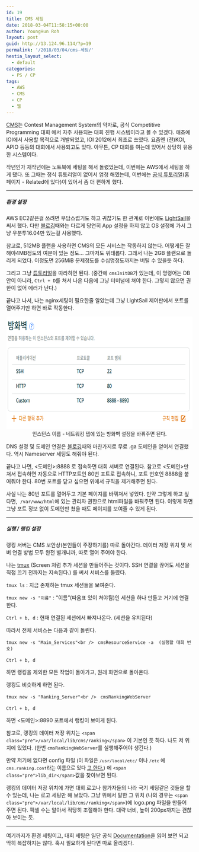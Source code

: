 ```yaml
---
id: 19
title: CMS 세팅
date: 2018-03-04T11:58:15+00:00
author: YoungHun Roh
layout: post
guid: http://13.124.96.114/?p=19
permalink: '/2018/03/04/cms-세팅/'
hestia_layout_select:
  - default
categories:
  - PS / CP
tags:
  - AWS
  - CMS
  - CP
  - 웹
---
```

[CMS](https://cms-dev.github.io/)는 Contest Management System의 약자로, 공식 Competitive Programming 대회 에서 자주 사용되는 대회 진행 시스템이라고 볼 수 있겠다. 애초에 IOI에서 사용할 목적으로 개발되었고, IOI 2012에서 최초로 쓰였다. 요즘엔 (전)KOI, APIO 등등의 대회에서 사용되고도 있다. 아무튼, CP 대회를 여는데 있어서 상당히 유용한 시스템이다.

작년인가 재작년에는 노트북에 세팅을 해서 돌렸었는데, 이번에는 AWS에서 세팅을 하게 됐다. 또 그때는 정식 튜토리얼이 없어서 엄청 해멨는데, 이번에는 [공식 튜토리얼](https://drive.google.com/drive/folders/0B-lFexqGexwdY2ZIbWZsazFnbEk)(홈페이지 - Related에 있다)이 있어서 좀 더 편하게 했다.

* * *

##### 환경 설정

AWS EC2같은걸 쓰려면 부담스럽기도 하고 귀찮기도 한 관계로 이번에도 [LightSail](https://lightsail.aws.amazon.com/)을 써서 했다. 다만 [블로깅](http://13.124.96.114/2018/02/26/%eb%b8%94%eb%a1%9c%ea%b9%85-%ec%9d%bc%ec%a7%80/)때와는 다르게 당연히 App 설정을 하지 않고 OS 설정에 가서 그냥 우분투16.04만 있는걸 사용했다.

참고로, 512MB 플랜을 사용하면 CMS의 모든 서비스는 작동하지 않는다. 어떻게든 잘 해야4MB정도의 여분이 있는 정도&#8230; 그마저도 위태롭다. 그래서 나는 2GB 플랜으로 돌리게 되었다. 이정도면 256MiB 문제정도를 수십명정도까지는 버틸 수 있을듯 하다.

그리고 그냥 [튜토리얼](https://drive.google.com/drive/folders/0B-lFexqGexwdY2ZIbWZsazFnbEk)을 따라하면 된다. (중간에 `cmsInitDB`가 있는데, 이 명령어는 DB안이 아니라, `Ctrl + D`를 쳐서 나온 다음에 그냥 터미널에 쳐야 한다. 그렇지 않으면 권한이 없어 에러가 난다.)

끝나고 나서, 나는 nginx세팅이 필요한줄 알았는데 그냥 LightSail 제어판에서 포트를 열어주기만 하면 바로 작동한다.

<p style="text-align: center;">
  <img class="alignnone size-full wp-image-22 aligncenter" src="/assets/images/2018/Screenshot-from-2018-03-04-11.37.15.png" alt="Lightsail 포트 설정 스샷" width="738" height="304" sizes="(max-width: 738px) 100vw, 738px" /><span style="font-size: 10pt;">인스턴스 이름 - 네트워킹 탭에 있는 방화벽 설정을 바꿔주면 된다.</span>
</p>

DNS 설정 및 도메인 연결은 [블로깅](http://13.124.96.114/2018/02/26/%eb%b8%94%eb%a1%9c%ea%b9%85-%ec%9d%bc%ec%a7%80/)때와 마찬가지로 무료 .ga 도메인을 얻어서 연결했다. 역시 Nameserver 세팅도 해줘야 된다.

끝나고 나면, <도메인>:8888 로 접속하면 대회 서버로 연결된다. 참고로 <도메인>만 쳐서 접속하면 자동으로 HTTP포트인 80번 포트로 접속하니, 포트 번호인 8888을 붙여줘야 한다. 80번 포트를 닫고 싶으면 위에서 규칙을 제거해주면 된다.

사실 나는 80번 포트를 열어두고 기본 페이지를 바꿔쳐서 넣었다. 만약 그렇게 하고 싶다면,  `/var/www/html`에 있는 관리자 권한으로 html파일을 바꿔주면 된다. 이렇게 하면 그냥 포트 정보 없이 도메인만 쳤을 때도 페이지를 보여줄 수 있게 된다.

* * *

##### 실행 / 랭킹 설정

랭킹 서버는 CMS 보안상(본인들이 주장하기를) 따로 돌아간다. 데이터 저장 위치 및 서버 연결 방법 모두 완전 별개니까, 따로 열어 주어야 한다.

나는 [tmux](https://robots.thoughtbot.com/a-tmux-crash-course) (Screen 처럼 추가 세션을 만들어주는 것이다. SSH 연결을 끊어도 세션을 직접 끄기 전까지는 지속된다.) 를 써서 서비스를 돌렸다.

`tmux ls` : 지금 존재하는 tmux 세션들을 보여준다.

`tmux new -s "이름"` : &#8220;이름&#8221;(따옴표 있이 쳐야됨)인 세션을 하나 만들고 거기에 연결한다.

`Ctrl + b, d` : 현재 연결된 세션에서 빠져나온다. (세션을 유지된다)

따라서 전체 서비스는 다음과 같이 돌린다.

`tmux new -s "Main_Services"<br />
` `cmsResourceService -a  (실행할 대회 번호)`
  
`Ctrl + b, d`

하면 랭킹을 제외한 모든 작업이 돌아가고, 원래 화면으로 돌아온다.

랭킹도 비슷하게 하면 된다.

`tmux new -s "Ranking_Server"<br />
` `cmsRankingWebServer`
  
`Ctrl + b, d`

하면 <도메인>:8890 포트에서 랭킹이 보이게 된다.

참고로, 랭킹의 데이터 저장 위치는 <code class="file docutils literal">&lt;span class="pre">/var/local/lib/cms/ranking&lt;/span></code> 이 기본인 듯 하다. 나도 저 위치에 있었다. (한번 `cmsRankingWebServer`를 실행해주어야 생긴다.)

만약 저기에 없다면 config 파일 <span style="font-size: 10pt;">(이 파일은 <code>/usr/local/etc/</code> 이나 <code>/etc</code> 에 <code>cms.ranking.conf</code>라는 이름으로 있다 <a href="https://cms.readthedocs.io/en/v1.3/RankingWebServer.html#configuring-it">고 한다.</a>)</span> 에 <code class="docutils literal">&lt;span class="pre">lib_dir&lt;/span></code>값을 찾아보면 된다.

랭킹의 데이터 저장 위치에 가면 대회 로고나 참가자들의 나라 국기 세팅같은 것들을 할 수 있는데, 나는 로고 세팅만 해 보았다. 그냥 위에서 말한 그 위치 (나의 경우는 <code class="file docutils literal">&lt;span class="pre">/var/local/lib/cms/ranking&lt;/span></code>)에 logo.png 파일을 만들어 주면 된다. 픽셀 수는 알아서 적당히 조절해야 한다. 대략 너비, 높이 200px까지는 괜찮아 보이는 듯.

* * *

여기까지가 환경 세팅이고, 대회 세팅은 일단 공식 [Documentation](https://cms.readthedocs.io/)을 읽어 보면 되고 딱히 복잡하지는 않다. 혹시 필요하게 된다면 따로 올리겠다.

&nbsp;